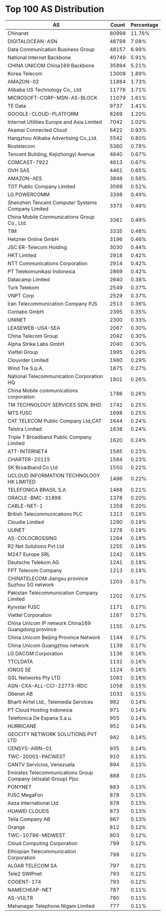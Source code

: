 # Top 100 AS Distribution
| AS | Count | Percentage |
|----|----|----|
| Chinanet | 80998 | 11.76% |
| DIGITALOCEAN-ASN | 48798 | 7.08% |
| Data Communication Business Group | 48157 | 6.99% |
| National Internet Backbone | 40749 | 5.91% |
| CHINA UNICOM China169 Backbone | 35894 | 5.21% |
| Korea Telecom | 13008 | 1.89% |
| AMAZON-02 | 11884 | 1.73% |
| Alibaba US Technology Co., Ltd. | 11776 | 1.71% |
| MICROSOFT-CORP-MSN-AS-BLOCK | 11079 | 1.61% |
| TE Data | 9737 | 1.41% |
| GOOGLE-CLOUD-PLATFORM | 8269 | 1.20% |
| Internet Utilities Europe and Asia Limited | 7042 | 1.02% |
| Akamai Connected Cloud | 6422 | 0.93% |
| Hangzhou Alibaba Advertising Co.,Ltd. | 5542 | 0.80% |
| Rostelecom | 5360 | 0.78% |
| Tencent Building, Kejizhongyi Avenue | 4640 | 0.67% |
| COMCAST-7922 | 4613 | 0.67% |
| OVH SAS | 4461 | 0.65% |
| AMAZON-AES | 3849 | 0.56% |
| TOT Public Company Limited | 3569 | 0.52% |
| LG POWERCOMM | 3398 | 0.49% |
| Shenzhen Tencent Computer Systems Company Limited | 3375 | 0.49% |
| China Mobile Communications Group Co., Ltd. | 3361 | 0.49% |
| TIM | 3335 | 0.48% |
| Hetzner Online GmbH | 3196 | 0.46% |
| JSC ER-Telecom Holding | 3030 | 0.44% |
| HKT Limited | 2918 | 0.42% |
| NTT Communications Corporation | 2914 | 0.42% |
| PT Telekomunikasi Indonesia | 2869 | 0.42% |
| Datacamp Limited | 2640 | 0.38% |
| Turk Telekom | 2549 | 0.37% |
| VNPT Corp | 2529 | 0.37% |
| Iran Telecommunication Company PJS | 2513 | 0.36% |
| Contabo GmbH | 2395 | 0.35% |
| UNINET | 2300 | 0.33% |
| LEASEWEB-USA-SEA | 2067 | 0.30% |
| China Telecom Group | 2042 | 0.30% |
| Alpha Strike Labs GmbH | 2040 | 0.30% |
| Viettel Group | 1995 | 0.29% |
| Clouvider Limited | 1980 | 0.29% |
| Wind Tre S.p.A. | 1875 | 0.27% |
| National Telecommunication Corporation HQ | 1801 | 0.26% |
| China Mobile communications corporation | 1786 | 0.26% |
| TM TECHNOLOGY SERVICES SDN. BHD. | 1742 | 0.25% |
| MTS PJSC | 1698 | 0.25% |
| CAT TELECOM Public Company Ltd,CAT | 1644 | 0.24% |
| Telstra Limited | 1638 | 0.24% |
| Triple T Broadband Public Company Limited | 1620 | 0.24% |
| ATT-INTERNET4 | 1585 | 0.23% |
| CHARTER-20115 | 1584 | 0.23% |
| SK Broadband Co Ltd | 1550 | 0.22% |
| UCLOUD INFORMATION TECHNOLOGY HK LIMITED | 1496 | 0.22% |
| TELEFONICA BRASIL S.A | 1468 | 0.21% |
| ORACLE-BMC-31898 | 1378 | 0.20% |
| CABLE-NET-1 | 1359 | 0.20% |
| British Telecommunications PLC | 1313 | 0.19% |
| Cloudie Limited | 1290 | 0.19% |
| UUNET | 1278 | 0.19% |
| AS-COLOCROSSING | 1264 | 0.18% |
| R2 Net Solutions Pvt Ltd | 1255 | 0.18% |
| M247 Europe SRL | 1242 | 0.18% |
| Deutsche Telekom AG | 1241 | 0.18% |
| FPT Telecom Company | 1213 | 0.18% |
| CHINATELECOM Jiangsu province Suzhou 5G network | 1203 | 0.17% |
| Pakistan Telecommunication Company Limited | 1202 | 0.17% |
| Kyivstar PJSC | 1171 | 0.17% |
| Viettel Corporation | 1167 | 0.17% |
| China Unicom IP network China169 Guangdong province | 1155 | 0.17% |
| China Unicom Beijing Province Network | 1144 | 0.17% |
| China Unicom Guangzhou network | 1139 | 0.17% |
| LG DACOM Corporation | 1136 | 0.16% |
| TTCLDATA | 1132 | 0.16% |
| IONOS SE | 1124 | 0.16% |
| GSL Networks Pty LTD | 1083 | 0.16% |
| ASN-CXA-ALL-CCI-22773-RDC | 1058 | 0.15% |
| Obenet AB | 1033 | 0.15% |
| Bharti Airtel Ltd., Telemedia Services | 982 | 0.14% |
| PT Cloud Hosting Indonesia | 971 | 0.14% |
| Telefonica De Espana S.a.u. | 955 | 0.14% |
| HURRICANE | 952 | 0.14% |
| GEOCITY NETWORK SOLUTIONS PVT LTD | 942 | 0.14% |
| CENSYS-ARIN-01 | 935 | 0.14% |
| TWC-20001-PACWEST | 910 | 0.13% |
| CANTV Servicios, Venezuela | 894 | 0.13% |
| Emirates Telecommunications Group Company (etisalat Group) Pjsc | 888 | 0.13% |
| PONYNET | 883 | 0.13% |
| PJSC MegaFon | 878 | 0.13% |
| Aeza International Ltd | 878 | 0.13% |
| HUAWEI CLOUDS | 873 | 0.13% |
| Telia Company AB | 867 | 0.13% |
| Orange | 812 | 0.12% |
| TWC-10796-MIDWEST | 803 | 0.12% |
| Cloud Computing Corporation | 799 | 0.12% |
| Ethiopian Telecommunication Corporation | 798 | 0.12% |
| ALGAR TELECOM SA | 797 | 0.12% |
| Tele2 SWIPnet | 793 | 0.12% |
| COGENT-174 | 793 | 0.12% |
| NAMECHEAP-NET | 787 | 0.11% |
| AS-VULTR | 780 | 0.11% |
| Mahanagar Telephone Nigam Limited | 777 | 0.11% |
